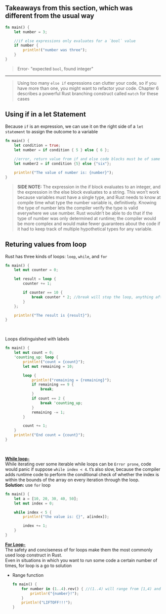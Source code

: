 ## Takeaways from this section, which was different from the usual way

```rust
fn main() {
    let number = 3;

    //if else expressions only evaluates for a `bool` value
    if number {
        println!("number was three");
    }
}
```
> Error- "expected `bool`, found integer"
<hr>

> Using too many `else if` expressions can clutter your code, so if you have more than one, you might want to refactor your code. Chapter 6 describes a powerful Rust branching construct called `match` for these cases

##  Using if in a let Statement
Because `if` is an expression, we can use it on the right side of a `let statement` to assign the outcome to a variable
```rust
fn main() {
    let condition = true;
    let number = if condition { 5 } else { 6 }; 
    
    //error, return value from if and else code blocks must be of same type
    let number2 = if condition {5} else {"six"}; 

    println!("The value of number is: {number}");
}
```

> **SIDE NOTE:**
> The expression in the if block evaluates to an integer, and the expression in the else block evaluates to a string. This won’t work because variables must have a single type, and Rust needs to know at compile time what type the number variable is, definitively. Knowing the type of number lets the compiler verify the type is valid everywhere we use number. Rust wouldn’t be able to do that if the type of number was only determined at runtime; the compiler would be more complex and would make fewer guarantees about the code if it had to keep track of multiple hypothetical types for any variable.


## Returing values from loop
 Rust has three kinds of loops: `loop`, `while`, and `for`
```rust
fn main() {
    let mut counter = 0;

    let result = loop {
        counter += 1;

        if counter == 10 {
            break counter * 2; //break will stop the loop, anything after the `break` will be returned out of the loop 
        }
    };

    println!("The result is {result}");
}
```
<br>

Loops distinguished with labels
```rust
fn main() {
    let mut count = 0;
    'counting_up: loop {
        println!("count = {count}");
        let mut remaining = 10;

        loop {
            println!("remaining = {remaining}");
            if remaining == 9 {
                break;
            }
            if count == 2 {
                break 'counting_up;
            }
            remaining -= 1;
        }

        count += 1;
    }
    println!("End count = {count}");
}
```
<br>

**<u>While loop-</u>**  
While iterating over some iterable while loops can be `Error prone`, code would panic if suppose `while index < 4`. t’s also slow, because the compiler adds runtime code to perform the conditional check of whether the index is within the bounds of the array on every iteration through the loop.  
**Solution:**  use `for` loop
```rust
fn main() {
    let a = [10, 20, 30, 40, 50];
    let mut index = 0;

    while index < 5 {
        println!("the value is: {}", a[index]);

        index += 1;
    }
}
```
**<u>For Loop- </u>**  
The safety and conciseness of for loops make them the most commonly used loop construct in Rust.  
Even in situations in which you want to run some code a certain number of times, for loop is a go to solution

- Range function
    ```rust
    fn main() {
        for number in (1..4).rev() { //(1..4) will range from [1,4) and rev() is a  method to reverse the range
            println!("{number}!");
        }
        println!("LIFTOFF!!!");
    }
    ```
